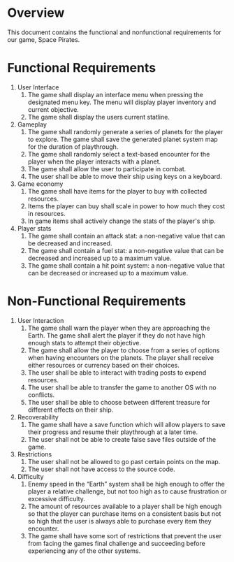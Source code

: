 # Overview

This document contains the functional and nonfunctional requirements for our game, Space Pirates.

# Functional Requirements

1. User Interface
    1. The game shall display an interface menu when pressing the designated menu key. The menu will display player inventory and current objective.
    2. The game shall display the users current statline.
2. Gameplay
    1. The game shall randomly generate a series of planets for the player to explore. The game shall save the generated planet system map for the duration of playthrough.
    2. The game shall randomly select a text-based encounter for the player when the player interacts with a planet.
    3. The game shall allow the user to participate in combat. 
    4. The user shall be able to move their ship using keys on a keyboard.
3. Game economy
    1. The game shall have items for the player to buy with collected resources.
    2. Items the player can buy shall scale in power to how much they cost in resources.
    3. In game items shall actively change the stats of the player's ship.
4. Player stats
    1. The game shall contain an attack stat: a non-negative value that can be decreased and increased.
    2. The game shall contain a fuel stat: a non-negative value that can be decreased and increased up to a maximum value.
    3. The game shall contain a hit point system: a non-negative value that can be decreased or increased up to a maximum value.

# Non-Functional Requirements

1. User Interaction
    1. The game shall warn the player when they are approaching the Earth. The game shall alert the player if they do not have high enough stats to attempt their objective.
    2. The game shall allow the player to choose from a series of options when having encounters on the planets. The player shall receive either resources or currency based on their choices.
    3. The user shall be able to interact with trading posts to expend resources.
    4. The user shall be able to transfer the game to another OS with no conflicts. 
    5. The user shall be able to choose between different treasure for different effects on their ship.
2. Recoverability
    1. The game shall have a save function which will allow players to save their progress and resume their playthrough at a later time.
    2. The user shall not be able to create false save files outside of the game.
3. Restrictions
    1. The user shall not be allowed to go past certain points on the map.  
    2. The user shall not have access to the source code. 
4. Difficulty
    1. Enemy speed in the “Earth” system shall be high enough to offer the player a relative challenge, but not too high as to cause frustration or excessive difficulty.
    2. The amount of resources available to a player shall be high enough so that the player can purchase items on a consistent basis but not so high that the user is always able to purchase every item they encounter.
    3. The game shall have some sort of restrictions that prevent the user from facing the games final challenge and succeeding before experiencing any of the other systems.
